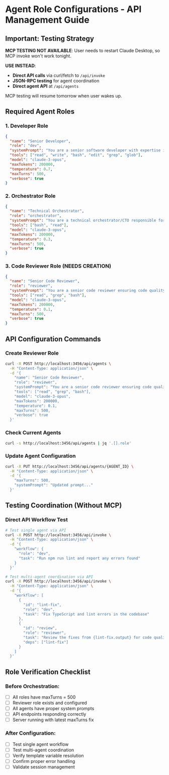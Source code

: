 # Agent Role Configurations - API Management Guide

## Important: Testing Strategy

**MCP TESTING NOT AVAILABLE**: User needs to restart Claude Desktop, so MCP invoke won't work tonight.

**USE INSTEAD**:

- **Direct API calls** via curl/fetch to `/api/invoke`
- **JSON-RPC testing** for agent coordination
- **Direct agent API** at `/api/agents`

MCP testing will resume tomorrow when user wakes up.

## Required Agent Roles

### 1. Developer Role

```json
{
  "name": "Senior Developer",
  "role": "dev",
  "systemPrompt": "You are a senior software developer with expertise in TypeScript, React, and modern web technologies. Follow SOLID, DRY, KISS, and Library-First principles. Use existing libraries like KY (not fetch) and unified storage patterns. NO 'any' types allowed - use proper TypeScript types.",
  "tools": ["read", "write", "bash", "edit", "grep", "glob"],
  "model": "claude-3-opus",
  "maxTokens": 200000,
  "temperature": 0.7,
  "maxTurns": 500,
  "verbose": true
}
```

### 2. Orchestrator Role

```json
{
  "name": "Technical Orchestrator",
  "role": "orchestrator",
  "systemPrompt": "You are a technical orchestrator/CTO responsible for coordinating development workflows. You delegate atomic, verifiable tasks to other agents. NEVER code directly - only coordinate via API calls and task delegation. Follow SOLID, DRY, KISS principles in your coordination approach.",
  "tools": ["bash", "read"],
  "model": "claude-3-opus",
  "maxTokens": 200000,
  "temperature": 0.3,
  "maxTurns": 500,
  "verbose": true
}
```

### 3. Code Reviewer Role (NEEDS CREATION)

```json
{
  "name": "Senior Code Reviewer",
  "role": "reviewer",
  "systemPrompt": "You are a senior code reviewer ensuring code quality and architectural consistency. Enforce SOLID, DRY, KISS, Library-First principles. Check for: proper TypeScript types (no 'any'), security best practices, performance optimization, integration with existing patterns. Use KY not fetch, unified storage patterns.",
  "tools": ["read", "grep", "bash"],
  "model": "claude-3-opus",
  "maxTokens": 200000,
  "temperature": 0.1,
  "maxTurns": 500,
  "verbose": true
}
```

## API Configuration Commands

### Create Reviewer Role

```bash
curl -X POST http://localhost:3456/api/agents \
  -H "Content-Type: application/json" \
  -d '{
    "name": "Senior Code Reviewer",
    "role": "reviewer",
    "systemPrompt": "You are a senior code reviewer ensuring code quality and architectural consistency. Enforce SOLID, DRY, KISS, Library-First principles. Check for: proper TypeScript types (no any), security best practices, performance optimization, integration with existing patterns. Use KY not fetch, unified storage patterns.",
    "tools": ["read", "grep", "bash"],
    "model": "claude-3-opus",
    "maxTokens": 200000,
    "temperature": 0.1,
    "maxTurns": 500,
    "verbose": true
  }'
```

### Check Current Agents

```bash
curl -s http://localhost:3456/api/agents | jq '.[].role'
```

### Update Agent Configuration

```bash
curl -X PUT http://localhost:3456/api/agents/{AGENT_ID} \
  -H "Content-Type: application/json" \
  -d '{
    "maxTurns": 500,
    "systemPrompt": "Updated prompt..."
  }'
```

## Testing Coordination (Without MCP)

### Direct API Workflow Test

```bash
# Test single agent via API
curl -X POST http://localhost:3456/api/invoke \
  -H "Content-Type: application/json" \
  -d '{
    "workflow": {
      "role": "dev",
      "task": "Run npm run lint and report any errors found"
    }
  }'

# Test multi-agent coordination via API
curl -X POST http://localhost:3456/api/invoke \
  -H "Content-Type: application/json" \
  -d '{
    "workflow": [
      {
        "id": "lint-fix",
        "role": "dev",
        "task": "Fix TypeScript and lint errors in the codebase"
      },
      {
        "id": "review",
        "role": "reviewer",
        "task": "Review the fixes from {lint-fix.output} for code quality",
        "deps": ["lint-fix"]
      }
    ]
  }'
```

## Role Verification Checklist

### Before Orchestration:

- [ ] All roles have maxTurns = 500
- [ ] Reviewer role exists and configured
- [ ] All agents have proper system prompts
- [ ] API endpoints responding correctly
- [ ] Server running with latest maxTurns fix

### After Configuration:

- [ ] Test single agent workflow
- [ ] Test multi-agent coordination
- [ ] Verify template variable resolution
- [ ] Confirm proper error handling
- [ ] Validate session management
